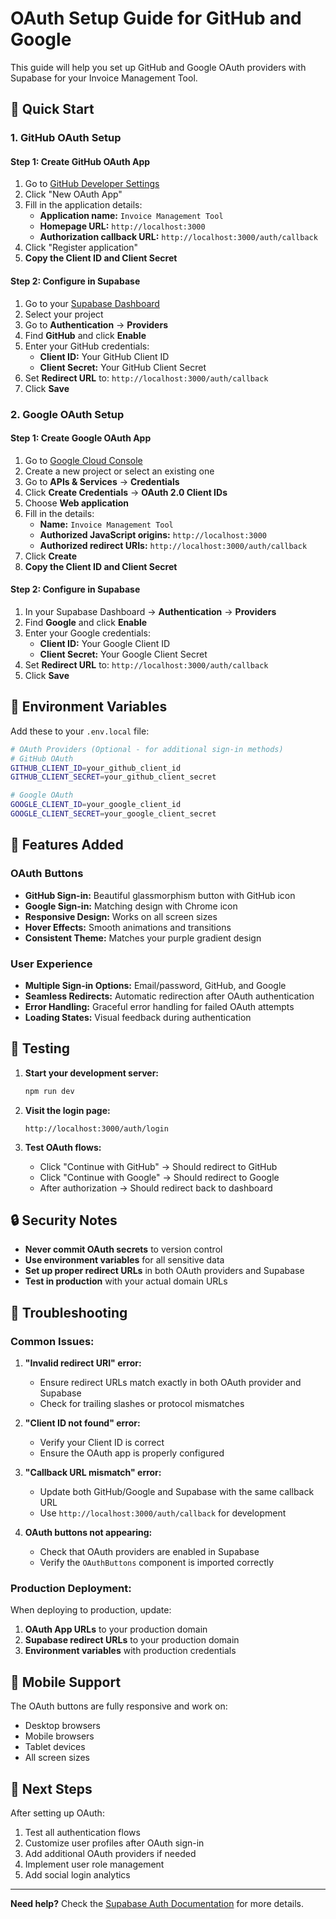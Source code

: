 # OAuth Setup Guide for GitHub and Google

This guide will help you set up GitHub and Google OAuth providers with Supabase for your Invoice Management Tool.

## 🚀 Quick Start

### 1. GitHub OAuth Setup

#### Step 1: Create GitHub OAuth App
1. Go to [GitHub Developer Settings](https://github.com/settings/developers)
2. Click "New OAuth App"
3. Fill in the application details:
   - **Application name:** `Invoice Management Tool`
   - **Homepage URL:** `http://localhost:3000`
   - **Authorization callback URL:** `http://localhost:3000/auth/callback`
4. Click "Register application"
5. **Copy the Client ID and Client Secret**

#### Step 2: Configure in Supabase
1. Go to your [Supabase Dashboard](https://supabase.com/dashboard)
2. Select your project
3. Go to **Authentication** → **Providers**
4. Find **GitHub** and click **Enable**
5. Enter your GitHub credentials:
   - **Client ID:** Your GitHub Client ID
   - **Client Secret:** Your GitHub Client Secret
6. Set **Redirect URL** to: `http://localhost:3000/auth/callback`
7. Click **Save**

### 2. Google OAuth Setup

#### Step 1: Create Google OAuth App
1. Go to [Google Cloud Console](https://console.cloud.google.com/)
2. Create a new project or select an existing one
3. Go to **APIs & Services** → **Credentials**
4. Click **Create Credentials** → **OAuth 2.0 Client IDs**
5. Choose **Web application**
6. Fill in the details:
   - **Name:** `Invoice Management Tool`
   - **Authorized JavaScript origins:** `http://localhost:3000`
   - **Authorized redirect URIs:** `http://localhost:3000/auth/callback`
7. Click **Create**
8. **Copy the Client ID and Client Secret**

#### Step 2: Configure in Supabase
1. In your Supabase Dashboard → **Authentication** → **Providers**
2. Find **Google** and click **Enable**
3. Enter your Google credentials:
   - **Client ID:** Your Google Client ID
   - **Client Secret:** Your Google Client Secret
4. Set **Redirect URL** to: `http://localhost:3000/auth/callback`
5. Click **Save**

## 🔧 Environment Variables

Add these to your `.env.local` file:

```bash
# OAuth Providers (Optional - for additional sign-in methods)
# GitHub OAuth
GITHUB_CLIENT_ID=your_github_client_id
GITHUB_CLIENT_SECRET=your_github_client_secret

# Google OAuth
GOOGLE_CLIENT_ID=your_google_client_id
GOOGLE_CLIENT_SECRET=your_google_client_secret
```

## 🎨 Features Added

### OAuth Buttons
- **GitHub Sign-in:** Beautiful glassmorphism button with GitHub icon
- **Google Sign-in:** Matching design with Chrome icon
- **Responsive Design:** Works on all screen sizes
- **Hover Effects:** Smooth animations and transitions
- **Consistent Theme:** Matches your purple gradient design

### User Experience
- **Multiple Sign-in Options:** Email/password, GitHub, and Google
- **Seamless Redirects:** Automatic redirection after OAuth authentication
- **Error Handling:** Graceful error handling for failed OAuth attempts
- **Loading States:** Visual feedback during authentication

## 🧪 Testing

1. **Start your development server:**
   ```bash
   npm run dev
   ```

2. **Visit the login page:**
   ```
   http://localhost:3000/auth/login
   ```

3. **Test OAuth flows:**
   - Click "Continue with GitHub" → Should redirect to GitHub
   - Click "Continue with Google" → Should redirect to Google
   - After authorization → Should redirect back to dashboard

## 🔒 Security Notes

- **Never commit OAuth secrets** to version control
- **Use environment variables** for all sensitive data
- **Set up proper redirect URLs** in both OAuth providers and Supabase
- **Test in production** with your actual domain URLs

## 🚨 Troubleshooting

### Common Issues:

1. **"Invalid redirect URI" error:**
   - Ensure redirect URLs match exactly in both OAuth provider and Supabase
   - Check for trailing slashes or protocol mismatches

2. **"Client ID not found" error:**
   - Verify your Client ID is correct
   - Ensure the OAuth app is properly configured

3. **"Callback URL mismatch" error:**
   - Update both GitHub/Google and Supabase with the same callback URL
   - Use `http://localhost:3000/auth/callback` for development

4. **OAuth buttons not appearing:**
   - Check that OAuth providers are enabled in Supabase
   - Verify the `OAuthButtons` component is imported correctly

### Production Deployment:

When deploying to production, update:
1. **OAuth App URLs** to your production domain
2. **Supabase redirect URLs** to your production domain
3. **Environment variables** with production credentials

## 📱 Mobile Support

The OAuth buttons are fully responsive and work on:
- Desktop browsers
- Mobile browsers
- Tablet devices
- All screen sizes

## 🎯 Next Steps

After setting up OAuth:
1. Test all authentication flows
2. Customize user profiles after OAuth sign-in
3. Add additional OAuth providers if needed
4. Implement user role management
5. Add social login analytics

---

**Need help?** Check the [Supabase Auth Documentation](https://supabase.com/docs/guides/auth) for more details. 